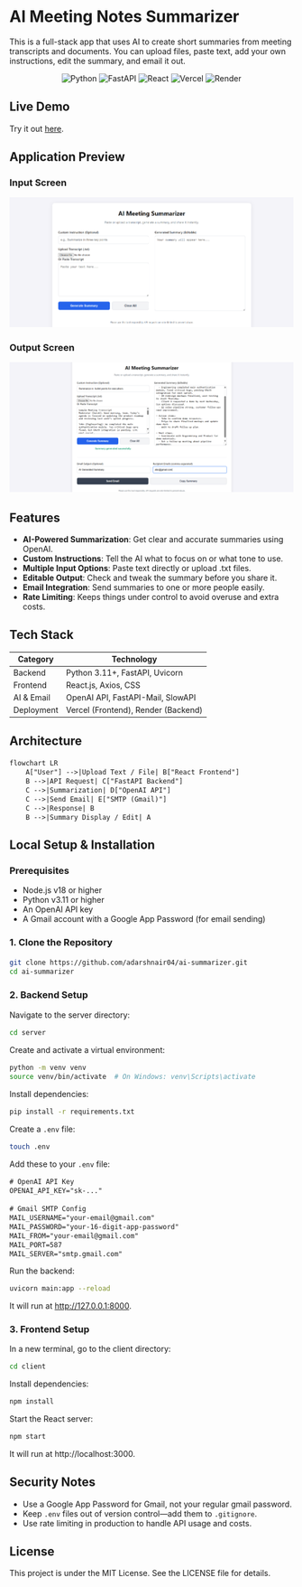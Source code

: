 # AI Meeting Notes Summarizer

This is a full-stack app that uses AI to create short summaries from meeting transcripts and documents. You can upload files, paste text, add your own instructions, edit the summary, and email it out.

<p align="center">
  <img src="https://img.shields.io/badge/Python-3776AB?style=for-the-badge&logo=python&logoColor=white" alt="Python"/>
  <img src="https://img.shields.io/badge/FastAPI-009688?style=for-the-badge&logo=fastapi&logoColor=white" alt="FastAPI"/>
  <img src="https://img.shields.io/badge/React-20232A?style=for-the-badge&logo=react&logoColor=61DAFB" alt="React"/>
  <img src="https://img.shields.io/badge/Vercel-000000?style=for-the-badge&logo=vercel&logoColor=white" alt="Vercel"/>
  <img src="https://img.shields.io/badge/Render-46E3B7?style=for-the-badge&logo=render&logoColor=white" alt="Render"/>
</p>

## Live Demo

Try it out [here](https://ai-summarizer-nine-brown.vercel.app).

## Application Preview

### Input Screen
![Screenshot of the text upload and summarization input](screenshots/main_page.png)

### Output Screen
![Screenshot of the generated summary with edit and share options](screenshots/summarized.png)

## Features

- **AI-Powered Summarization**: Get clear and accurate summaries using OpenAI.
- **Custom Instructions**: Tell the AI what to focus on or what tone to use.
- **Multiple Input Options**: Paste text directly or upload .txt files.
- **Editable Output**: Check and tweak the summary before you share it.
- **Email Integration**: Send summaries to one or more people easily.
- **Rate Limiting**: Keeps things under control to avoid overuse and extra costs.

## Tech Stack

| Category    | Technology                  |
|-------------|-----------------------------|
| Backend     | Python 3.11+, FastAPI, Uvicorn |
| Frontend    | React.js, Axios, CSS        |
| AI & Email  | OpenAI API, FastAPI-Mail, SlowAPI |
| Deployment  | Vercel (Frontend), Render (Backend) |

## Architecture

```mermaid
flowchart LR
    A["User"] -->|Upload Text / File| B["React Frontend"]
    B -->|API Request| C["FastAPI Backend"]
    C -->|Summarization| D["OpenAI API"]
    C -->|Send Email| E["SMTP (Gmail)"]
    C -->|Response| B
    B -->|Summary Display / Edit| A
```

## Local Setup & Installation

### Prerequisites

- Node.js v18 or higher
- Python v3.11 or higher
- An OpenAI API key
- A Gmail account with a Google App Password (for email sending)

### 1. Clone the Repository

```bash
git clone https://github.com/adarshnair04/ai-summarizer.git
cd ai-summarizer
```

### 2. Backend Setup

Navigate to the server directory:

```bash
cd server
```

Create and activate a virtual environment:

```bash
python -m venv venv
source venv/bin/activate  # On Windows: venv\Scripts\activate
```

Install dependencies:

```bash
pip install -r requirements.txt
```

Create a `.env` file:

```bash
touch .env
```

Add these to your `.env` file:

```
# OpenAI API Key
OPENAI_API_KEY="sk-..."

# Gmail SMTP Config
MAIL_USERNAME="your-email@gmail.com"
MAIL_PASSWORD="your-16-digit-app-password"
MAIL_FROM="your-email@gmail.com"
MAIL_PORT=587
MAIL_SERVER="smtp.gmail.com"
```

Run the backend:

```bash
uvicorn main:app --reload
```

It will run at http://127.0.0.1:8000.

### 3. Frontend Setup

In a new terminal, go to the client directory:

```bash
cd client
```

Install dependencies:

```bash
npm install
```

Start the React server:

```bash
npm start
```

It will run at http://localhost:3000.

## Security Notes

- Use a Google App Password for Gmail, not your regular gmail password.
- Keep `.env` files out of version control—add them to `.gitignore`.
- Use rate limiting in production to handle API usage and costs.

## License

This project is under the MIT License. See the LICENSE file for details.